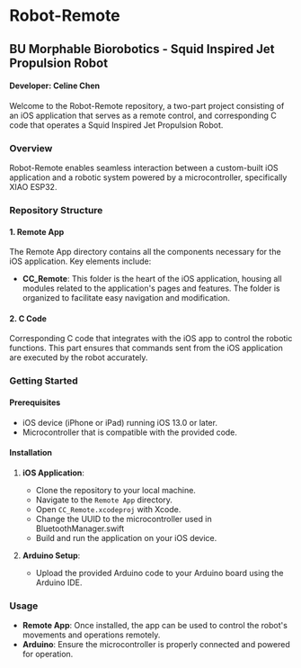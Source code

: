 # Robot-Remote

## BU Morphable Biorobotics - Squid Inspired Jet Propulsion Robot
#### Developer: Celine Chen

Welcome to the Robot-Remote repository, a two-part project consisting of an iOS application that serves as a remote control, and corresponding C code that operates a Squid Inspired Jet Propulsion Robot.

### Overview
Robot-Remote enables seamless interaction between a custom-built iOS application and a robotic system powered by a microcontroller, specifically XIAO ESP32. 

### Repository Structure

#### 1. Remote App
The Remote App directory contains all the components necessary for the iOS application. Key elements include:

- **CC_Remote**: This folder is the heart of the iOS application, housing all modules related to the application's pages and features. The folder is organized to facilitate easy navigation and modification.

#### 2. C Code
Corresponding C code that integrates with the iOS app to control the robotic functions. This part ensures that commands sent from the iOS application are executed by the robot accurately.

### Getting Started

#### Prerequisites
- iOS device (iPhone or iPad) running iOS 13.0 or later.
- Microcontroller that is compatible with the provided code.

#### Installation
1. **iOS Application**: 
   - Clone the repository to your local machine.
   - Navigate to the `Remote App` directory.
   - Open `CC_Remote.xcodeproj` with Xcode.
   - Change the UUID to the microcontroller used in BluetoothManager.swift
   - Build and run the application on your iOS device.

2. **Arduino Setup**:
   - Upload the provided Arduino code to your Arduino board using the Arduino IDE.

### Usage
- **Remote App**: Once installed, the app can be used to control the robot's movements and operations remotely.
- **Arduino**: Ensure the microcontroller is properly connected and powered for operation.
